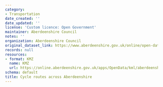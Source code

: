 ```yaml
---
category:
- Transportation
date_created: ''
date_updated: ''
license: 'Custom licence: Open Government'
maintainer: Aberdeenshire Council
notes: ''
organization: Aberdeenshire Council
original_dataset_link: https://www.aberdeenshire.gov.uk/online/open-data/
records: null
resources:
- format: KMZ
  name: KMZ
  url: https://online.aberdeenshire.gov.uk/apps/OpenData/kml/aberdeenshire_cycle_routes.kmz
schema: default
title: Cycle routes across Aberdeenshire
---
```

